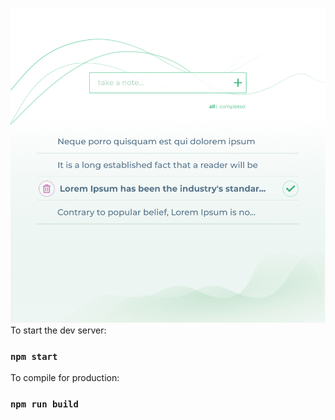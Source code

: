 ![alt The Great Todo App](screen-shot.jpg)
To start the dev server:

### `npm start`

To compile for production:

### `npm run build`
